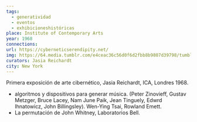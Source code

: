```yaml
---
tags:
  - generatividad
  - eventos
  - exhibicioneshistóricas
place: Institute of Contemporary Arts
year: 1968
connections:
url: https://cyberneticserendipity.net/
img: https://64.media.tumblr.com/e4ceac36c56d0f6d2fbb8b9807d39798/tumblr_inline_p8ctkjEqZD1qgygll_500.jpg
curators: Jasia Reichardt
city: New York
---
```


Primera exposición de arte cibernético, Jasia Reichardt, ICA, Londres 1968.

- algoritmos y dispositivos para generar música. (Peter Zinovieff, Gustav Metzger, Bruce Lacey, Nam June Paik, Jean Tinguely, Edwrd Ihnatowicz, John Billingsley). Wen-Ying Tsai, Rowland Emett.
- La permutación de John Whitney, Laboratorios Bell.


